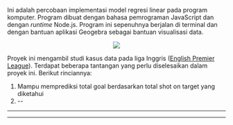 Ini adalah percobaan implementasi model regresi linear pada program komputer. Program dibuat dengan bahasa pemrograman JavaScript dan dengan *runtime* Node.js. Program ini sepenuhnya berjalan di terminal dan dengan bantuan aplikasi Geogebra sebagai bantuan visualisasi data. 

<div align="center">
    <img src="docs/img/epl-match.avif">
</div>

Proyek ini mengambil studi kasus data pada liga Inggris ([English Premier League](https://www.premierleague.com/)). Terdapat beberapa tantangan yang perlu diselesaikan dalam proyek ini. Berikut rinciannya:
1. Mampu memprediksi total goal berdasarkan total shot on target yang diketahui
2. --

---
---